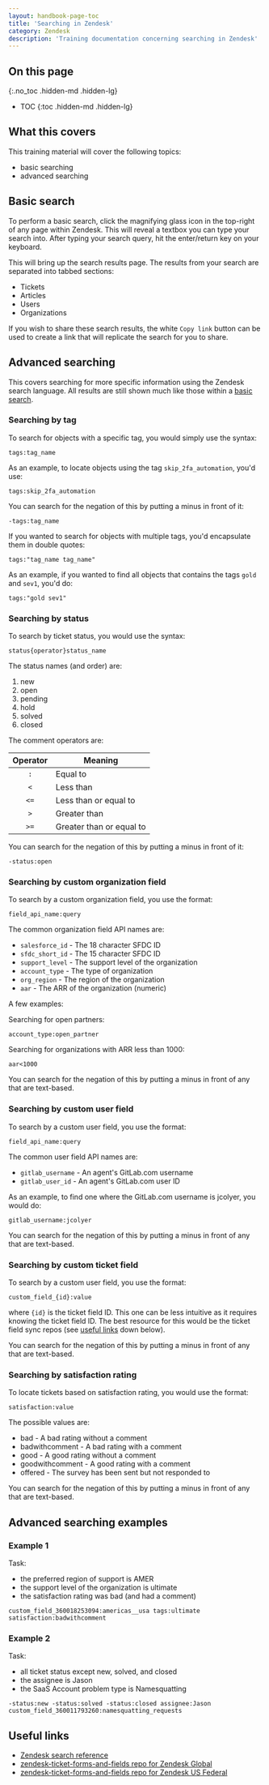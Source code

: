 ```yaml
---
layout: handbook-page-toc
title: 'Searching in Zendesk'
category: Zendesk
description: 'Training documentation concerning searching in Zendesk'
---
```


## On this page
{:.no_toc .hidden-md .hidden-lg}

- TOC
{:toc .hidden-md .hidden-lg}

## What this covers

This training material will cover the following topics:

* basic searching
* advanced searching

## Basic search

To perform a basic search, click the magnifying glass icon in the top-right of
any page within Zendesk. This will reveal a textbox you can type your search
into. After typing your search query, hit the enter/return key on your keyboard.

This will bring up the search results page. The results from your search are
separated into tabbed sections:

* Tickets
* Articles
* Users
* Organizations

If you wish to share these search results, the white `Copy link` button can be
used to create a link that will replicate the search for you to share.

## Advanced searching

This covers searching for more specific information using the Zendesk search
language. All results are still shown much like those within a
[basic search](#basic-search).

### Searching by tag

To search for objects with a specific tag, you would simply use the syntax:

```
tags:tag_name
```

As an example, to locate objects using the tag `skip_2fa_automation`, you'd use:

```
tags:skip_2fa_automation
```

You can search for the negation of this by putting a minus in front of it:

```
-tags:tag_name
```

If you wanted to search for objects with multiple tags, you'd encapsulate them
in double quotes:

```
tags:"tag_name tag_name"
```

As an example, if you wanted to find all objects that contains the tags `gold`
and `sev1`, you'd do:

```
tags:"gold sev1"
```

### Searching by status

To search by ticket status, you would use the syntax:

```
status{operator}status_name
```

The status names (and order) are:

1. new
1. open
1. pending
1. hold
1. solved
1. closed

The comment operators are:

| Operator | Meaning |
|:--------:|---------|
| `:` | Equal to |
| `<` | Less than |
| `<=` | Less than or equal to |
| `>` | Greater than |
| `>=` | Greater than or equal to |

You can search for the negation of this by putting a minus in front of it:

```
-status:open
```

### Searching by custom organization field

To search by a custom organization field, you use the format:

```
field_api_name:query
```

The common organization field API names are:

* `salesforce_id` - The 18 character SFDC ID
* `sfdc_short_id` - The 15 character SFDC ID
* `support_level` - The support level of the organization
* `account_type` - The type of organization
* `org_region` - The region of the organization
* `aar` - The ARR of the organization (numeric)

A few examples:

Searching for open partners:

```
account_type:open_partner
```

Searching for organizations with ARR less than 1000:

```
aar<1000
```

You can search for the negation of this by putting a minus in front of any that
are text-based.

### Searching by custom user field

To search by a custom user field, you use the format:

```
field_api_name:query
```

The common user field API names are:

* `gitlab_username` - An agent's GitLab.com username
* `gitlab_user_id` - An agent's GitLab.com user ID

As an example, to find one where the GitLab.com username is jcolyer, you would
do:

```
gitlab_username:jcolyer
```

You can search for the negation of this by putting a minus in front of any that
are text-based.

### Searching by custom ticket field

To search by a custom user field, you use the format:

```
custom_field_{id}:value
```

where `{id}` is the ticket field ID. This one can be less intuitive as it
requires knowing the ticket field ID. The best resource for this would be the
ticket field sync repos (see [useful links](#useful-links) down below).

You can search for the negation of this by putting a minus in front of any that
are text-based.

### Searching by satisfaction rating

To locate tickets based on satisfaction rating, you would use the format:

```
satisfaction:value
```

The possible values are:

* bad - A bad rating without a comment
* badwithcomment - A bad rating with a comment
* good - A good rating without a comment
* goodwithcomment - A good rating with a comment
* offered - The survey has been sent but not responded to

You can search for the negation of this by putting a minus in front of any that
are text-based.

## Advanced searching examples

### Example 1

Task:

* the preferred region of support is AMER
* the support level of the organization is ultimate
* the satisfaction rating was bad (and had a comment)

```
custom_field_360018253094:americas__usa tags:ultimate satisfaction:badwithcomment
```

### Example 2

Task:

* all ticket status except new, solved, and closed
* the assignee is Jason
* the SaaS Account problem type is Namesquatting

```
-status:new -status:solved -status:closed assignee:Jason custom_field_360011793260:namesquatting_requests
```

## Useful links

* [Zendesk search reference](https://support.zendesk.com/hc/en-us/articles/203663226-Zendesk-Support-search-reference)
* [zendesk-ticket-forms-and-fields repo for Zendesk Global](https://gitlab.com/gitlab-com/support/support-ops/zendesk-ticket-forms-and-fields)
* [zendesk-ticket-forms-and-fields repo for Zendesk US Federal](https://ops.gitlab.new/gitlab-com/support/zendesk-us-federal/zendesk-ticket-forms-and-fields)
